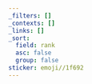 ```yaml
---
_filters: []
_contexts: []
_links: []
_sort:
  field: rank
  asc: false
  group: false
sticker: emoji//1f692
---
```

